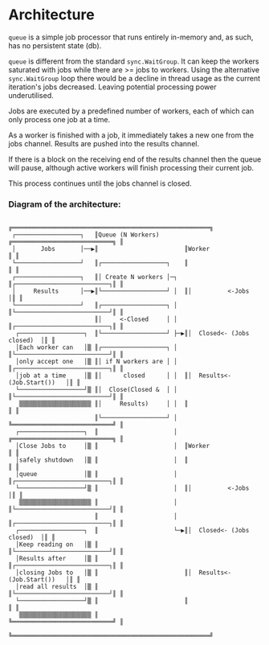 Architecture
============

`queue` is a simple job processor that runs entirely in-memory and, as such, has no persistent state (db).

`queue` is different from the standard `sync.WaitGroup`. It can keep the workers saturated with jobs while there are >= jobs to workers.
Using the alternative `sync.WaitGroup` loop there would be a decline in thread usage as the current iteration's jobs decreased. Leaving potential processing power underutilised.


Jobs are executed by a predefined number of workers, each of which can only process one job at a time.

As a worker is finished with a job, it immediately takes a new one from the jobs channel. Results are pushed into the results channel.

If there is a block on the receiving end of the results channel then the queue will pause, although active workers will finish processing their current job.

This process continues until the jobs channel is closed.

### Diagram of the architecture:

```
                        ╔═══════════════════════════════════════════════════════╗
 ┌──────────────────┐   ║Queue (N Workers)       ╔════════════════════════════╗ ║
 │       Jobs       │──▶║                        ║Worker                      ║ ║
 └──────────────────┘   ║┌──────────────────┐    ║                            ║ ║
 ┌──────────────────┐   ║│ Create N workers │─┐  ║┌──────────────────────────┐║ ║
 │     Results      │──▶║└──────────────────┘ │  ║│          <-Jobs          │║ ║
 └──────────────────┘   ║┌──────────────────┐ │  ║└──────────────────────────┘║ ║
                        ║│     <-Closed     │ │  ║┌──────────────────────────┐║ ║
  ┌──────────────────┐  ║└──────────────────┘ ├─▶║│  Closed<- (Jobs closed)  │║ ║
  │Each worker can   │▒ ║┌──────────────────┐ │  ║└──────────────────────────┘║ ║
  │only accept one   │▒ ║│ if N workers are │ │  ║┌──────────────────────────┐║ ║
  │job at a time     │▒ ║│      closed      │ │  ║│  Results<- (Job.Start())   │║ ║
  └──────────────────┘▒ ║│  Close(Closed &  │ │  ║└──────────────────────────┘║ ║
   ▒▒▒▒▒▒▒▒▒▒▒▒▒▒▒▒▒▒▒▒ ║│     Results)     │ │  ║                            ║ ║
                        ║└──────────────────┘ │  ╚════════════════════════════╝ ║
  ┌──────────────────┐  ║                     │  ╔════════════════════════════╗ ║
  │Close Jobs to     │▒ ║                     │  ║Worker                      ║ ║
  │safely shutdown   │▒ ║                     │  ║                            ║ ║
  │queue             │▒ ║                     │  ║┌──────────────────────────┐║ ║
  └──────────────────┘▒ ║                     │  ║│          <-Jobs          │║ ║
   ▒▒▒▒▒▒▒▒▒▒▒▒▒▒▒▒▒▒▒▒ ║                     │  ║└──────────────────────────┘║ ║
                        ║                     │  ║┌──────────────────────────┐║ ║
  ┌──────────────────┐  ║                     └─▶║│  Closed<- (Jobs closed)  │║ ║
  │Keep reading on   │▒ ║                        ║└──────────────────────────┘║ ║
  │Results after     │▒ ║                        ║┌──────────────────────────┐║ ║
  │closing Jobs to   │▒ ║                        ║│  Results<- (Job.Start())   │║ ║
  │read all results  │▒ ║                        ║└──────────────────────────┘║ ║
  └──────────────────┘▒ ║                        ║                            ║ ║
   ▒▒▒▒▒▒▒▒▒▒▒▒▒▒▒▒▒▒▒▒ ║                        ╚════════════════════════════╝ ║
                        ╚═══════════════════════════════════════════════════════╝
```
